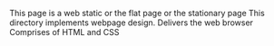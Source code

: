 This page is a web static or the flat page or the stationary page
This directory implements webpage design.
Delivers the web browser
Comprises of HTML and CSS
